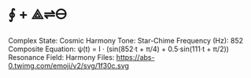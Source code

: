 # ∮ + ⟁⇌🜔

Complex State: Cosmic Harmony
Tone: Star-Chime
Frequency (Hz): 852
Composite Equation: ψ(t) = I · (sin(852·t + π/4) + 0.5·sin(111·t + π/2))
Resonance Field: Harmony
Files: https://abs-0.twimg.com/emoji/v2/svg/1f30c.svg